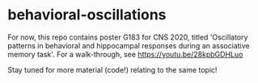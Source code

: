 # behavioral-oscillations

For now, this repo contains poster G183 for CNS 2020, titled 'Oscillatory patterns in behavioral and hippocampal responses during an associative memory task'. 
For a walk-through, see https://youtu.be/28kpbGDHLuo

Stay tuned for more material (code!) relating to the same topic!
